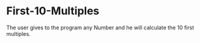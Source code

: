 # First-10-Multiples
The user gives to the program any Number and he will calculate the 10 first multiples.
